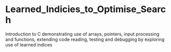 # Learned_Indicies_to_Optimise_Search
Introduction to C demonstrating use of arrays, pointers, input processing and functions, extending code reading, testing and debugging by exploring use of learned indices
